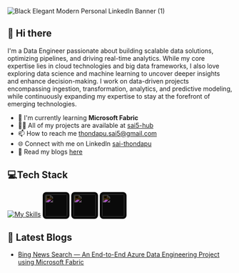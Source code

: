 ![Black Elegant Modern Personal LinkedIn Banner (1)](https://github.com/user-attachments/assets/98501cab-599c-4032-a831-0ab1f1f92533)


## **👋 Hi there** 
I'm a Data Engineer passionate about building scalable data solutions, optimizing pipelines, and driving real-time analytics. 
While my core expertise lies in cloud technologies and big data frameworks, I also love exploring data science and machine learning to uncover deeper insights and enhance decision-making.
I work on data-driven projects encompassing ingestion, transformation, analytics, and predictive modeling, while continuously expanding my expertise to stay at the forefront of emerging technologies.

* 🌱 I'm currently learning **Microsoft Fabric**
* 👨‍💻 All of my projects are available at [sai5-hub](https://github.com/sai5-hub)
* 📫 How to reach me [thondapu.sai5@gmail.com](thondapu.sai5@gmail.com)
* 🌐 Connect with me on LinkedIn [sai-thondapu](https://www.linkedin.com/in/sai-thondapu/)
* 📝 Read my blogs [here](https://medium.com/@thondapu.sai5)
  
## **💻Tech Stack**
[![My Skills](https://skillicons.dev/icons?i=azure,python,java,mysql,git,kubernetes,docker,eclipse,idea,figma&theme=light)](https://skillicons.dev)
<img height="50" src="https://raw.githubusercontent.com/marwin1991/profile-technology-icons/refs/heads/main/icons/jupyter_notebook.png" style="filter: invert(1); background-color: #f5f5f5; border-radius: 8px; padding: 5px;">
<img height="50" src="https://raw.githubusercontent.com/marwin1991/profile-technology-icons/refs/heads/main/icons/apache_spark.png" style="filter: invert(1); background-color: #f5f5f5; border-radius: 8px; padding: 5px;"> 
<img height="50" src="https://raw.githubusercontent.com/marwin1991/profile-technology-icons/refs/heads/main/icons/databricks.png" style="filter: invert(1); background-color: #f5f5f5; border-radius: 8px; padding: 5px;"> 

## **📝 Latest Blogs**
* [Bing News Search — An End-to-End Azure Data Engineering Project using Microsoft Fabric](https://medium.com/@thondapu.sai5/bing-news-search-an-end-to-end-azure-data-engineering-project-in-microsoft-fabric-298012488165)

